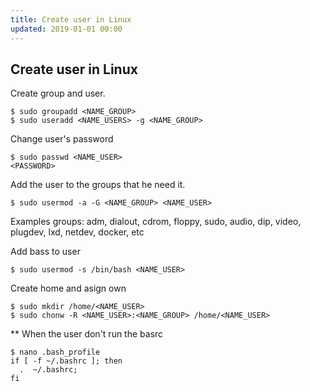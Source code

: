 ```yaml
---
title: Create user in Linux
updated: 2019-01-01 00:00
---
```


## Create user in Linux

Create group and user.
```
$ sudo groupadd <NAME_GROUP>
$ sudo useradd <NAME_USERS> -g <NAME_GROUP>
```

Change user's password
```
$ sudo passwd <NAME_USER> 
<PASSWORD>
```

Add the user to the groups that he need it.

```
$ sudo usermod -a -G <NAME_GROUP> <NAME_USER>
```

Examples groups:  adm, dialout, cdrom, floppy, sudo, audio, dip, video, plugdev, lxd, netdev, docker, etc

Add bass to user

```
$ sudo usermod -s /bin/bash <NAME_USER>
```

Create home and asign own
```
$ sudo mkdir /home/<NAME_USER> 
$ sudo chonw -R <NAME_USER>:<NAME_GROUP> /home/<NAME_USER>
```

** When the user don't run the basrc
```
$ nano .bash_profile
if [ -f ~/.bashrc ]; then
  .  ~/.bashrc;
fi
```


